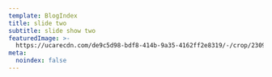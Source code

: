 ```yaml
---
template: BlogIndex
title: slide two
subtitle: slide show two
featuredImage: >-
  https://ucarecdn.com/de9c5d98-bdf8-414b-9a35-4162ff2e8319/-/crop/2309x1562/0,0/-/preview/-/enhance/100/
meta:
  noindex: false
---
```


